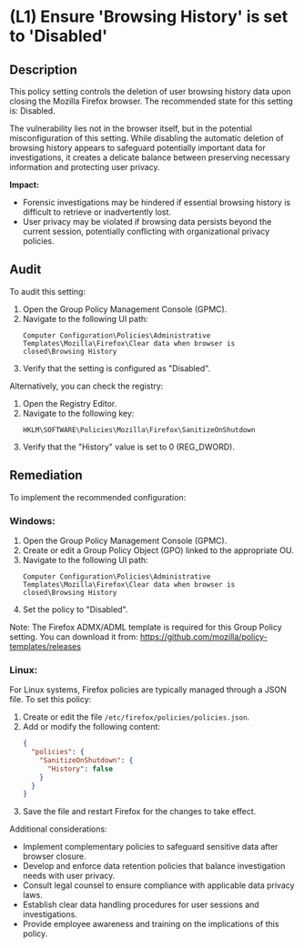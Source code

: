 # (L1) Ensure 'Browsing History' is set to 'Disabled'

## Description

This policy setting controls the deletion of user browsing history data upon closing the Mozilla Firefox browser. The recommended state for this setting is: Disabled.

The vulnerability lies not in the browser itself, but in the potential misconfiguration of this setting. While disabling the automatic deletion of browsing history appears to safeguard potentially important data for investigations, it creates a delicate balance between preserving necessary information and protecting user privacy.

**Impact:**
- Forensic investigations may be hindered if essential browsing history is difficult to retrieve or inadvertently lost.
- User privacy may be violated if browsing data persists beyond the current session, potentially conflicting with organizational privacy policies.

## Audit

To audit this setting:

1. Open the Group Policy Management Console (GPMC).
2. Navigate to the following UI path:
   ```
   Computer Configuration\Policies\Administrative Templates\Mozilla\Firefox\Clear data when browser is closed\Browsing History
   ```
3. Verify that the setting is configured as "Disabled".

Alternatively, you can check the registry:

1. Open the Registry Editor.
2. Navigate to the following key:
   ```
   HKLM\SOFTWARE\Policies\Mozilla\Firefox\SanitizeOnShutdown
   ```
3. Verify that the "History" value is set to 0 (REG_DWORD).

## Remediation

To implement the recommended configuration:

### Windows:

1. Open the Group Policy Management Console (GPMC).
2. Create or edit a Group Policy Object (GPO) linked to the appropriate OU.
3. Navigate to the following UI path:
   ```
   Computer Configuration\Policies\Administrative Templates\Mozilla\Firefox\Clear data when browser is closed\Browsing History
   ```
4. Set the policy to "Disabled".

Note: The Firefox ADMX/ADML template is required for this Group Policy setting. You can download it from: https://github.com/mozilla/policy-templates/releases

### Linux:

For Linux systems, Firefox policies are typically managed through a JSON file. To set this policy:

1. Create or edit the file `/etc/firefox/policies/policies.json`.
2. Add or modify the following content:
   ```json
   {
     "policies": {
       "SanitizeOnShutdown": {
         "History": false
       }
     }
   }
   ```
3. Save the file and restart Firefox for the changes to take effect.

Additional considerations:
- Implement complementary policies to safeguard sensitive data after browser closure.
- Develop and enforce data retention policies that balance investigation needs with user privacy.
- Consult legal counsel to ensure compliance with applicable data privacy laws.
- Establish clear data handling procedures for user sessions and investigations.
- Provide employee awareness and training on the implications of this policy.
